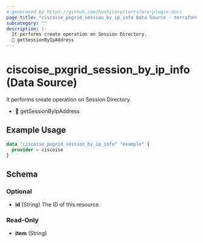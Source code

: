 ```yaml
---
# generated by https://github.com/hashicorp/terraform-plugin-docs
page_title: "ciscoise_pxgrid_session_by_ip_info Data Source - terraform-provider-ciscoise"
subcategory: ""
description: |-
  It performs create operation on Session Directory.
  🚧 getSessionByIpAddress
---
```


# ciscoise_pxgrid_session_by_ip_info (Data Source)

It performs create operation on Session Directory.

- 🚧 getSessionByIpAddress

## Example Usage

```terraform
data "ciscoise_pxgrid_session_by_ip_info" "example" {
  provider = ciscoise
}
```

<!-- schema generated by tfplugindocs -->
## Schema

### Optional

- **id** (String) The ID of this resource.

### Read-Only

- **item** (String)


